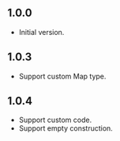## 1.0.0

- Initial version.

## 1.0.3
- Support custom Map type.

## 1.0.4
- Support custom code.
- Support empty construction.